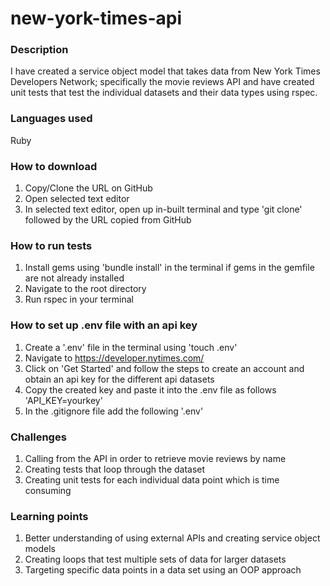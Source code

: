 # new-york-times-api

### Description
I have created a service object model that takes data from New York Times Developers Network; specifically the movie reviews API and have created unit tests that test the individual datasets and their data types using rspec.

### Languages used
Ruby

### How to download
1. Copy/Clone the URL on GitHub
2. Open selected text editor
3. In selected text editor, open up in-built terminal and type 'git clone' followed by the URL copied from GitHub 

### How to run tests
1. Install gems using 'bundle install' in the terminal if gems in the gemfile are not already installed
2. Navigate to the root directory
3. Run rspec in your terminal 

### How to set up .env file with an api key
1. Create a '.env' file in the terminal using 'touch .env'
2. Navigate to https://developer.nytimes.com/
3. Click on 'Get Started' and follow the steps to create an account and obtain an api key for the different api datasets
4. Copy the created key and paste it into the .env file as follows 'API_KEY=yourkey'
5. In the .gitignore file add the following '.env' 

### Challenges
1. Calling from the API in order to retrieve movie reviews by name
2. Creating tests that loop through the dataset 
3. Creating unit tests for each individual data point which is time consuming 

### Learning points
1. Better understanding of using external APIs and creating service object models
2. Creating loops that test multiple sets of data for larger datasets
3. Targeting specific data points in a data set using an OOP approach

